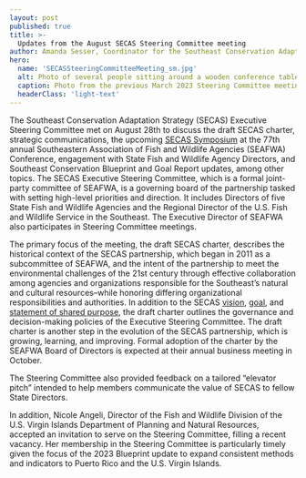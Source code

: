 ```yaml
---
layout: post
published: true
title: >-
  Updates from the August SECAS Steering Committee meeting
author: Amanda Sesser, Coordinator for the Southeast Conservation Adaptation Strategy
hero:
  name: 'SECASSteeringCommitteeMeeting_sm.jpg'
  alt: Photo of several people sitting around a wooden conference table in a meeting.
  caption: Photo from the previous March 2023 Steering Committee meeting in Christiansted, St. Croix, USVI. Photo by Amanda Sesser.
  headerClass: 'light-text'
---
```

The Southeast Conservation Adaptation Strategy (SECAS) Executive Steering Committee met on August 28th to discuss the draft SECAS charter, strategic communications, the upcoming [SECAS Symposium](https://secassoutheast.org/2023/08/29/Upcoming-symposium-at-2023-SEAFWA-Annual-Conference.html) at the 77th annual Southeastern Association of Fish and Wildlife Agencies (SEAFWA) Conference, engagement with State Fish and Wildlife Agency Directors, and Southeast Conservation Blueprint and Goal Report updates, among other topics. The SECAS Executive Steering Committee, which is a formal joint-party committee of SEAFWA, is a governing board of the partnership tasked with setting high-level priorities and direction. It includes Directors of five State Fish and Wildlife Agencies and the Regional Director of the U.S. Fish and Wildlife Service in the Southeast.<!--more--> The Executive Director of SEAFWA also participates in Steering Committee meetings.

The primary focus of the meeting, the draft SECAS charter, describes the historical context of the SECAS partnership, which began in 2011 as a subcommittee of SEAFWA, and the intent of the partnership to meet the environmental challenges of the 21st century through effective collaboration among agencies and organizations responsible for the Southeast’s natural and cultural resources–while honoring differing organizational responsibilities and authorities. In addition to the SECAS [vision](http://secassoutheast.org/about), [goal](http://secassoutheast.org/our-goal), and [statement of shared purpose](http://secassoutheast.org/pdf/SECAS_final_Purpose_Statement_approved_5-24-2021.pdf), the draft charter outlines the governance and decision-making policies of the Executive Steering Committee. The draft charter is another step in the evolution of the SECAS partnership, which is growing, learning, and improving. Formal adoption of the charter by the SEAFWA Board of Directors is expected at their annual business meeting in October.

The Steering Committee also provided feedback on a tailored “elevator pitch” intended to help members communicate the value of SECAS to fellow State Directors.

In addition, Nicole Angeli, Director of the Fish and Wildlife Division of the U.S. Virgin Islands Department of Planning and Natural Resources, accepted an invitation to serve on the Steering Committee, filling a recent vacancy. Her membership in the Steering Committee is particularly timely given the focus of the 2023 Blueprint update to expand consistent methods and indicators to Puerto Rico and the U.S. Virgin Islands.
